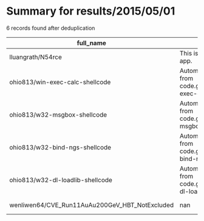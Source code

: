 
# Summary for results/2015/05/01
    
6 records found after deduplication

| full_name | description | html_url | matched_list | matched_count | pushed_at | size | stargazers_count | language | forks_count | vul_ids |
|------------------------------------------------|------------------------------------------------------------------------|-------------------------------------------------------------------|----------------|-----------------|---------------------------|--------|--------------------|------------|---------------|-----------|
| lluangrath/N54rce | This is a logging/gauging app. | https://github.com/lluangrath/N54rce | ['rce'] | 1 | 2015-05-01 01:51:43+00:00 | 140 | 0 | C# | 0 | [] |
| ohio813/win-exec-calc-shellcode | Automatically exported from code.google.com/p/win-exec-calc-shellcode | https://github.com/ohio813/win-exec-calc-shellcode | ['shellcode'] | 1 | 2015-05-01 08:14:45+00:00 | 404 | 0 | Assembly | 0 | [] |
| ohio813/w32-msgbox-shellcode | Automatically exported from code.google.com/p/w32-msgbox-shellcode | https://github.com/ohio813/w32-msgbox-shellcode | ['shellcode'] | 1 | 2015-05-01 08:18:10+00:00 | 472 | 0 | Python | 0 | [] |
| ohio813/w32-bind-ngs-shellcode | Automatically exported from code.google.com/p/w32-bind-ngs-shellcode | https://github.com/ohio813/w32-bind-ngs-shellcode | ['shellcode'] | 1 | 2015-05-01 08:18:48+00:00 | 148 | 2 | Assembly | 1 | [] |
| ohio813/w32-dl-loadlib-shellcode | Automatically exported from code.google.com/p/w32-dl-loadlib-shellcode | https://github.com/ohio813/w32-dl-loadlib-shellcode | ['shellcode'] | 1 | 2015-05-01 08:19:24+00:00 | 304 | 0 | Python | 0 | [] |
| wenliwen64/CVE_Run11AuAu200GeV_HBT_NotExcluded | nan | https://github.com/wenliwen64/CVE_Run11AuAu200GeV_HBT_NotExcluded | ['cve-2'] | 1 | 2015-05-01 19:45:01+00:00 | 0 | 0 | nan | 0 | [] |
